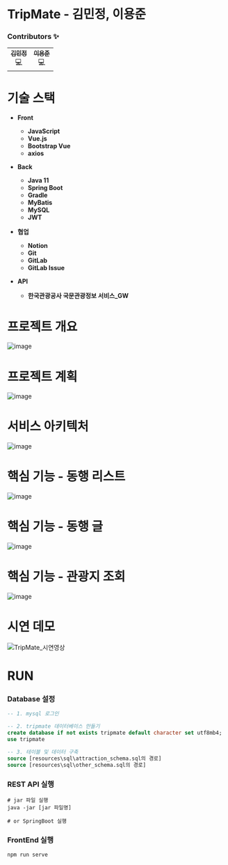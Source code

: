 # **TripMate - 김민정, 이용준**

### **Contributors ✨**

<div align="center">
<table>
  <tr>
    <td align="center"><a href="https://github.com/KimMinJeong05"><img src="https://github.com/KimMinJeong05.png?size=200" alt=""/><br /><sub><b>김민정</b></sub></a><br /><a>💻</a></td>
    <td align="center"><a href="https://github.com/jjuny0310"><img src="https://github.com/jjuny0310.png?size=200" alt=""/><br /><sub><b>이용준</b></sub></a><br /><a>💻</a></td>
  </tr>
</table>
</div>

# 기술 스택

- **Front**
  - **JavaScript**
  - **Vue.js**
  - **Bootstrap Vue**
  - **axios**
- **Back**

  - **Java 11**
  - **Spring Boot**
  - **Gradle**
  - **MyBatis**
  - **MySQL**
  - **JWT**

- **협업**

  - **Notion**
  - **Git**
  - **GitLab**
  - **GitLab Issue**

- **API**
  - **한국관광공사 국문관광정보 서비스\_GW**

# 프로젝트 개요

![image](/images/intro.PNG)

# 프로젝트 계획

![image](/images/plan.PNG)

# 서비스 아키텍처

![image](/images/architecture.PNG)

# 핵심 기능 - 동행 리스트

![image](/images/feature1.PNG)

# 핵심 기능 - 동행 글

![image](/images/feature2.PNG)

# 핵심 기능 - 관광지 조회

![image](/images/feature3.PNG)

# 시연 데모

![TripMate_시연영상](/images/demo.gif)

# RUN

### Database 설정

```sql
-- 1. mysql 로그인

-- 2. tripmate 데이터베이스 만들기
create database if not exists tripmate default character set utf8mb4;
use tripmate

-- 3. 테이블 및 데이터 구축
source [resources\sql\attraction_schema.sql의 경로]
source [resources\sql\other_schema.sql의 경로]
```

### REST API 실행

```
# jar 파일 실행
java -jar [jar 파일명]

# or SpringBoot 실행
```

### FrontEnd 실행

```bash
npm run serve
```
